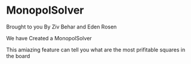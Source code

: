 # MonopolSolver
Brought to you By Ziv Behar and Eden Rosen

We have Created a MonopolSolver

This amiazing feature can tell you what are the most prifitable squares in the board